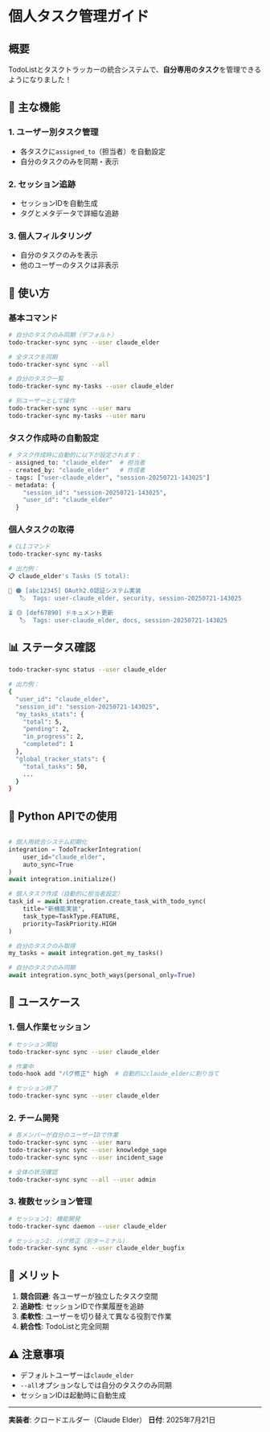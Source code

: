 # 個人タスク管理ガイド

## 概要

TodoListとタスクトラッカーの統合システムで、**自分専用のタスク**を管理できるようになりました！

## 🎯 主な機能

### 1. **ユーザー別タスク管理**
- 各タスクに`assigned_to`（担当者）を自動設定
- 自分のタスクのみを同期・表示

### 2. **セッション追跡**
- セッションIDを自動生成
- タグとメタデータで詳細な追跡

### 3. **個人フィルタリング**
- 自分のタスクのみを表示
- 他のユーザーのタスクは非表示

## 🚀 使い方

### 基本コマンド

```bash
# 自分のタスクのみ同期（デフォルト）
todo-tracker-sync sync --user claude_elder

# 全タスクを同期
todo-tracker-sync sync --all

# 自分のタスク一覧
todo-tracker-sync my-tasks --user claude_elder

# 別ユーザーとして操作
todo-tracker-sync sync --user maru
todo-tracker-sync my-tasks --user maru
```

### タスク作成時の自動設定

```python
# タスク作成時に自動的に以下が設定されます：
- assigned_to: "claude_elder"  # 担当者
- created_by: "claude_elder"   # 作成者
- tags: ["user-claude_elder", "session-20250721-143025"]
- metadata: {
    "session_id": "session-20250721-143025",
    "user_id": "claude_elder"
  }
```

### 個人タスクの取得

```bash
# CLIコマンド
todo-tracker-sync my-tasks

# 出力例：
📋 claude_elder's Tasks (5 total):

🔄 🟠 [abc12345] OAuth2.0認証システム実装
   🏷️  Tags: user-claude_elder, security, session-20250721-143025

⏳ 🟡 [def67890] ドキュメント更新
   🏷️  Tags: user-claude_elder, docs, session-20250721-143025
```

## 📊 ステータス確認

```bash
todo-tracker-sync status --user claude_elder

# 出力例：
{
  "user_id": "claude_elder",
  "session_id": "session-20250721-143025",
  "my_tasks_stats": {
    "total": 5,
    "pending": 2,
    "in_progress": 2,
    "completed": 1
  },
  "global_tracker_stats": {
    "total_tasks": 50,
    ...
  }
}
```

## 🔧 Python APIでの使用

```python

# 個人用統合システム初期化
integration = TodoTrackerIntegration(
    user_id="claude_elder",
    auto_sync=True
)
await integration.initialize()

# 個人タスク作成（自動的に担当者設定）
task_id = await integration.create_task_with_todo_sync(
    title="新機能実装",
    task_type=TaskType.FEATURE,
    priority=TaskPriority.HIGH
)

# 自分のタスクのみ取得
my_tasks = await integration.get_my_tasks()

# 自分のタスクのみ同期
await integration.sync_both_ways(personal_only=True)
```

## 🎯 ユースケース

### 1. **個人作業セッション**
```bash
# セッション開始
todo-tracker-sync sync --user claude_elder

# 作業中
todo-hook add "バグ修正" high  # 自動的にclaude_elderに割り当て

# セッション終了
todo-tracker-sync sync --user claude_elder
```

### 2. **チーム開発**
```bash
# 各メンバーが自分のユーザーIDで作業
todo-tracker-sync sync --user maru
todo-tracker-sync sync --user knowledge_sage
todo-tracker-sync sync --user incident_sage

# 全体の状況確認
todo-tracker-sync sync --all --user admin
```

### 3. **複数セッション管理**
```bash
# セッション1: 機能開発
todo-tracker-sync daemon --user claude_elder

# セッション2: バグ修正（別ターミナル）
todo-tracker-sync sync --user claude_elder_bugfix
```

## 📝 メリット

1. **競合回避**: 各ユーザーが独立したタスク空間
2. **追跡性**: セッションIDで作業履歴を追跡
3. **柔軟性**: ユーザーを切り替えて異なる役割で作業
4. **統合性**: TodoListと完全同期

## ⚠️ 注意事項

- デフォルトユーザーは`claude_elder`
- `--all`オプションなしでは自分のタスクのみ同期
- セッションIDは起動時に自動生成

---

**実装者**: クロードエルダー（Claude Elder）
**日付**: 2025年7月21日